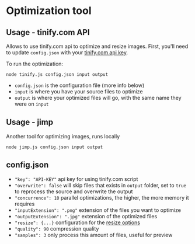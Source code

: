 # Optimization tool

## Usage - tinify.com API

Allows to use tinify.com api to optimize and resize images. First, you'll need to update `config.json` with your [tinify.com api key](https://tinify.com/dashboard/api).

To run the optimization:

```
node tinify.js config.json input output
```

- `config.json` is the configuration file (more info below)
- `input` is where you have your source files to optimize
- `output` is where your optimized files will go, with the same name they were on `input`

## Usage - jimp

Another tool for optimizing images, runs locally

```
node jimp.js config.json input output
```

## config.json

- `"key": "API-KEY"` api key for using tinify.com script
- `"overwrite": false` will skip files that exists in `output` folder, set to `true` to reprocess the source and overwrite the output
- `"concurrence": 10` parallel optimizations, the higher, the more memory it requires
- `"inputExtension": ".png"` extension of the files you want to optimize
- `"outputExtension": ".jpg"` extension of the optimized files
- `"resize": {...}` configuration for the [resize options](https://tinypng.com/developers/reference/nodejs#resizing-images)
- `"quality": 90` compression quality
- `"samples": 3` only process this amount of files, useful for preview
